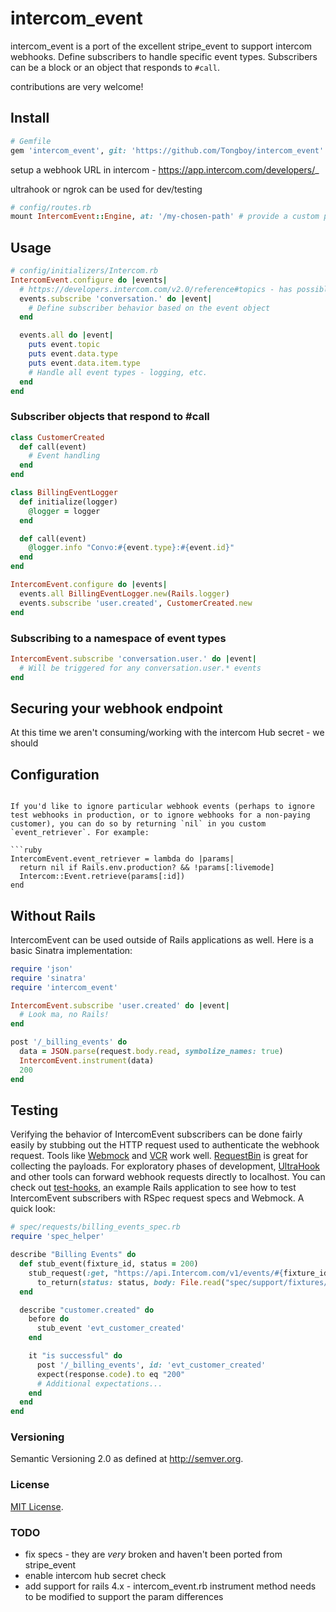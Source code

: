 # intercom_event

intercom_event is a port of the excellent stripe_event to support intercom webhooks. Define subscribers to handle specific event types. Subscribers can be a block or an object that responds to `#call`.

contributions are very welcome!

## Install

```ruby
# Gemfile
gem 'intercom_event', git: 'https://github.com/Tongboy/intercom_event'
```

setup a webhook URL in intercom - https://app.intercom.com/developers/_

ultrahook or ngrok can be used for dev/testing

```ruby
# config/routes.rb
mount IntercomEvent::Engine, at: '/my-chosen-path' # provide a custom path that matches what you setup in intercom
```

## Usage

```ruby
# config/initializers/Intercom.rb
IntercomEvent.configure do |events|
  # https://developers.intercom.com/v2.0/reference#topics - has possible options
  events.subscribe 'conversation.' do |event|
    # Define subscriber behavior based on the event object
  end

  events.all do |event|
    puts event.topic
    puts event.data.type
    puts event.data.item.type
    # Handle all event types - logging, etc.
  end
end
```

### Subscriber objects that respond to #call

```ruby
class CustomerCreated
  def call(event)
    # Event handling
  end
end

class BillingEventLogger
  def initialize(logger)
    @logger = logger
  end

  def call(event)
    @logger.info "Convo:#{event.type}:#{event.id}"
  end
end
```

```ruby
IntercomEvent.configure do |events|
  events.all BillingEventLogger.new(Rails.logger)
  events.subscribe 'user.created', CustomerCreated.new
end
```

### Subscribing to a namespace of event types

```ruby
IntercomEvent.subscribe 'conversation.user.' do |event|
  # Will be triggered for any conversation.user.* events
end
```

## Securing your webhook endpoint

At this time we aren't consuming/working with the intercom Hub secret - we should

## Configuration

```

If you'd like to ignore particular webhook events (perhaps to ignore test webhooks in production, or to ignore webhooks for a non-paying customer), you can do so by returning `nil` in you custom `event_retriever`. For example:

```ruby
IntercomEvent.event_retriever = lambda do |params|
  return nil if Rails.env.production? && !params[:livemode]
  Intercom::Event.retrieve(params[:id])
end
```

## Without Rails

IntercomEvent can be used outside of Rails applications as well. Here is a basic Sinatra implementation:

```ruby
require 'json'
require 'sinatra'
require 'intercom_event'

IntercomEvent.subscribe 'user.created' do |event|
  # Look ma, no Rails!
end

post '/_billing_events' do
  data = JSON.parse(request.body.read, symbolize_names: true)
  IntercomEvent.instrument(data)
  200
end
```

## Testing

Verifying the behavior of IntercomEvent subscribers can be done fairly easily by stubbing out the HTTP request used to authenticate the webhook request. Tools like [Webmock](https://github.com/bblimke/webmock) and [VCR](https://github.com/vcr/vcr) work well. [RequestBin](http://requestb.in/) is great for collecting the payloads. For exploratory phases of development, [UltraHook](http://www.ultrahook.com/) and other tools can forward webhook requests directly to localhost. You can check out [test-hooks](https://github.com/invisiblefunnel/test-hooks), an example Rails application to see how to test IntercomEvent subscribers with RSpec request specs and Webmock. A quick look:

```ruby
# spec/requests/billing_events_spec.rb
require 'spec_helper'

describe "Billing Events" do
  def stub_event(fixture_id, status = 200)
    stub_request(:get, "https://api.Intercom.com/v1/events/#{fixture_id}").
      to_return(status: status, body: File.read("spec/support/fixtures/#{fixture_id}.json"))
  end

  describe "customer.created" do
    before do
      stub_event 'evt_customer_created'
    end

    it "is successful" do
      post '/_billing_events', id: 'evt_customer_created'
      expect(response.code).to eq "200"
      # Additional expectations...
    end
  end
end
```

### Versioning

Semantic Versioning 2.0 as defined at <http://semver.org>.

### License

[MIT License](https://github.com/tongboy/intercom_event/blob/master/LICENSE.md).

### TODO
* fix specs - they are *very* broken and haven't been ported from stripe_event
* enable intercom hub secret check
* add support for rails 4.x - intercom_event.rb instrument method needs to be modified to support the param differences

